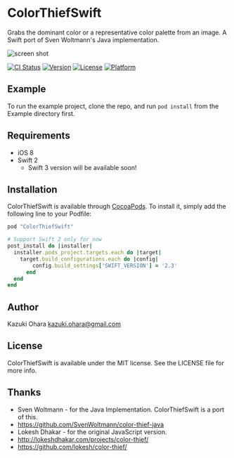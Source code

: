 # ColorThiefSwift

Grabs the dominant color or a representative color palette from an image.
A Swift port of Sven Woltmann's Java implementation.

![screen shot](https://github.com/orchely/ColorThiefSwift/blob/master/screenshot.png?raw=true "screen shot")

[![CI Status](http://img.shields.io/travis/kazuki.ohara@gmail.com/ColorThiefSwift.svg?style=flat)](https://travis-ci.org/kazuki.ohara@gmail.com/ColorThiefSwift)
[![Version](https://img.shields.io/cocoapods/v/ColorThiefSwift.svg?style=flat)](http://cocoapods.org/pods/ColorThiefSwift)
[![License](https://img.shields.io/cocoapods/l/ColorThiefSwift.svg?style=flat)](http://cocoapods.org/pods/ColorThiefSwift)
[![Platform](https://img.shields.io/cocoapods/p/ColorThiefSwift.svg?style=flat)](http://cocoapods.org/pods/ColorThiefSwift)

## Example

To run the example project, clone the repo, and run `pod install` from the Example directory first.

## Requirements

- iOS 8
- Swift 2
  - Swift 3 version will be available soon!

## Installation

ColorThiefSwift is available through [CocoaPods](http://cocoapods.org). To install
it, simply add the following line to your Podfile:

```ruby
pod "ColorThiefSwift"

# Support Swift 2 only for now
post_install do |installer|
  installer.pods_project.targets.each do |target|
    target.build_configurations.each do |config|
	    config.build_settings['SWIFT_VERSION'] = '2.3'
	  end
  end
end
```

## Author

Kazuki Ohara kazuki.ohara@gmail.com

## License

ColorThiefSwift is available under the MIT license. See the LICENSE file for more info.

## Thanks

- Sven Woltmann - for the Java Implementation. ColorThiefSwift is a port of this.
- https://github.com/SvenWoltmann/color-thief-java
- Lokesh Dhakar - for the original JavaScript version.
- http://lokeshdhakar.com/projects/color-thief/
- https://github.com/lokesh/color-thief/
